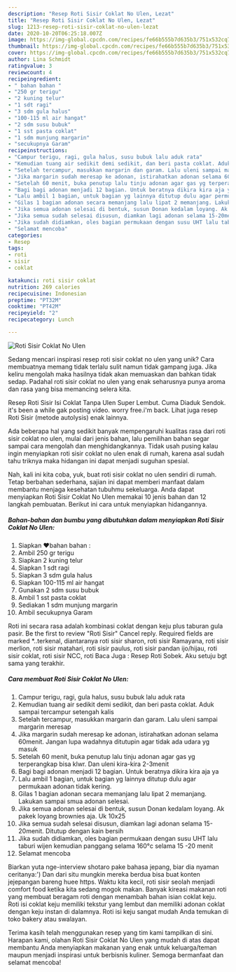 ```yaml
---
description: "Resep Roti Sisir Coklat No Ulen, Lezat"
title: "Resep Roti Sisir Coklat No Ulen, Lezat"
slug: 1213-resep-roti-sisir-coklat-no-ulen-lezat
date: 2020-10-20T06:25:18.007Z
image: https://img-global.cpcdn.com/recipes/fe66b555b7d635b3/751x532cq70/roti-sisir-coklat-no-ulen-foto-resep-utama.jpg
thumbnail: https://img-global.cpcdn.com/recipes/fe66b555b7d635b3/751x532cq70/roti-sisir-coklat-no-ulen-foto-resep-utama.jpg
cover: https://img-global.cpcdn.com/recipes/fe66b555b7d635b3/751x532cq70/roti-sisir-coklat-no-ulen-foto-resep-utama.jpg
author: Lina Schmidt
ratingvalue: 3
reviewcount: 4
recipeingredient:
- " bahan bahan "
- "250 gr terigu"
- "2 kuning telur"
- "1 sdt ragi"
- "3 sdm gula halus"
- "100-115 ml air hangat"
- "2 sdm susu bubuk"
- "1 sst pasta coklat"
- "1 sdm munjung margarin"
- "secukupnya Garam"
recipeinstructions:
- "Campur terigu, ragi, gula halus, susu bubuk lalu aduk rata"
- "Kemudian tuang air sedikit demi sedikit, dan beri pasta coklat. Aduk sampai tercampur setengah kalis"
- "Setelah tercampur, masukkan margarin dan garam. Lalu uleni sampai margarin meresap"
- "Jika margarin sudah meresap ke adonan, istirahatkan adonan selama 60menit. Jangan lupa wadahnya ditutupin agar tidak ada udara yg masuk"
- "Setelah 60 menit, buka penutup lalu tinju adonan agar gas yg terperangkap bisa klwr. Dan uleni kira-kira 2-3menit"
- "Bagi bagi adonan menjadi 12 bagian. Untuk beratnya dikira kira aja ya"
- "Lalu ambil 1 bagian, untuk bagian yg lainnya ditutup dulu agar permukaan adonan tidak kering."
- "Gilas 1 bagian adonan secara memanjang lalu lipat 2 memanjang. Lakukan sampai smua adonan selesai."
- "Jika semua adonan selesai di bentuk, susun Donan kedalam loyang. Ak pakek loyang brownies aja. Uk 10x25"
- "Jika semua sudah selesai disusun, diamkan lagi adonan selama 15-20menit. Ditutup dengan kain bersih"
- "Jika sudah didiamkan, oles bagian permukaan dengan susu UHT lalu taburi wijen kemudian panggang selama 160°c selama 15 -20 menit"
- "Selamat mencoba"
categories:
- Resep
tags:
- roti
- sisir
- coklat

katakunci: roti sisir coklat 
nutrition: 269 calories
recipecuisine: Indonesian
preptime: "PT32M"
cooktime: "PT42M"
recipeyield: "2"
recipecategory: Lunch

---
```



![Roti Sisir Coklat No Ulen](https://img-global.cpcdn.com/recipes/fe66b555b7d635b3/751x532cq70/roti-sisir-coklat-no-ulen-foto-resep-utama.jpg)

Sedang mencari inspirasi resep roti sisir coklat no ulen yang unik? Cara membuatnya memang tidak terlalu sulit namun tidak gampang juga. Jika keliru mengolah maka hasilnya tidak akan memuaskan dan bahkan tidak sedap. Padahal roti sisir coklat no ulen yang enak seharusnya punya aroma dan rasa yang bisa memancing selera kita.

Resep Roti Sisir Isi Coklat Tanpa Ulen Super Lembut. Cuma Diaduk Sendok. it&#39;s been a while gak posting video. worry free.i&#39;m back. Lihat juga resep Roti Sisir (metode autolysis) enak lainnya.

Ada beberapa hal yang sedikit banyak mempengaruhi kualitas rasa dari roti sisir coklat no ulen, mulai dari jenis bahan, lalu pemilihan bahan segar sampai cara mengolah dan menghidangkannya. Tidak usah pusing kalau ingin menyiapkan roti sisir coklat no ulen enak di rumah, karena asal sudah tahu triknya maka hidangan ini dapat menjadi suguhan spesial.


Nah, kali ini kita coba, yuk, buat roti sisir coklat no ulen sendiri di rumah. Tetap berbahan sederhana, sajian ini dapat memberi manfaat dalam membantu menjaga kesehatan tubuhmu sekeluarga. Anda dapat menyiapkan Roti Sisir Coklat No Ulen memakai 10 jenis bahan dan 12 langkah pembuatan. Berikut ini cara untuk menyiapkan hidangannya.

<!--inarticleads1-->

##### Bahan-bahan dan bumbu yang dibutuhkan dalam menyiapkan Roti Sisir Coklat No Ulen:

1. Siapkan  ❤️bahan bahan :
1. Ambil 250 gr terigu
1. Siapkan 2 kuning telur
1. Siapkan 1 sdt ragi
1. Siapkan 3 sdm gula halus
1. Siapkan 100-115 ml air hangat
1. Gunakan 2 sdm susu bubuk
1. Ambil 1 sst pasta coklat
1. Sediakan 1 sdm munjung margarin
1. Ambil secukupnya Garam


Roti ini secara rasa adalah kombinasi coklat dengan keju plus taburan gula pasir. Be the first to review &#34;Roti Sisir&#34; Cancel reply. Required fields are marked *..terkenal, diantaranya roti sisir sharon, roti sisir Ramayana, roti sisir merlion, roti sisir matahari, roti sisir paulus, roti sisir pandan ijo/hijau, roti sisir coklat, roti sisir NCC, roti Baca Juga : Resep Roti Sobek. Aku setuju bgt sama yang terakhir. 

<!--inarticleads2-->

##### Cara membuat Roti Sisir Coklat No Ulen:

1. Campur terigu, ragi, gula halus, susu bubuk lalu aduk rata
1. Kemudian tuang air sedikit demi sedikit, dan beri pasta coklat. Aduk sampai tercampur setengah kalis
1. Setelah tercampur, masukkan margarin dan garam. Lalu uleni sampai margarin meresap
1. Jika margarin sudah meresap ke adonan, istirahatkan adonan selama 60menit. Jangan lupa wadahnya ditutupin agar tidak ada udara yg masuk
1. Setelah 60 menit, buka penutup lalu tinju adonan agar gas yg terperangkap bisa klwr. Dan uleni kira-kira 2-3menit
1. Bagi bagi adonan menjadi 12 bagian. Untuk beratnya dikira kira aja ya
1. Lalu ambil 1 bagian, untuk bagian yg lainnya ditutup dulu agar permukaan adonan tidak kering.
1. Gilas 1 bagian adonan secara memanjang lalu lipat 2 memanjang. Lakukan sampai smua adonan selesai.
1. Jika semua adonan selesai di bentuk, susun Donan kedalam loyang. Ak pakek loyang brownies aja. Uk 10x25
1. Jika semua sudah selesai disusun, diamkan lagi adonan selama 15-20menit. Ditutup dengan kain bersih
1. Jika sudah didiamkan, oles bagian permukaan dengan susu UHT lalu taburi wijen kemudian panggang selama 160°c selama 15 -20 menit
1. Selamat mencoba


Biarkan yuta nge-interview shotaro pake bahasa jepang, biar dia nyaman ceritanya:&#39;) Dan dari situ mungkin mereka berdua bisa buat konten jejepangan bareng huee https. Waktu kita kecil, roti sisir seolah menjadi comfort food ketika kita sedang mogok makan. Banyak kireasi makanan roti yang membuat beragam roti dengan menambah bahan isian coklat keju. Roti isi coklat keju memiliki tekstur yang lembut dan memiliki adonan coklat dengan keju instan di dalamnya. Roti isi keju sangat mudah Anda temukan di toko bakery atau swalayan. 

Terima kasih telah menggunakan resep yang tim kami tampilkan di sini. Harapan kami, olahan Roti Sisir Coklat No Ulen yang mudah di atas dapat membantu Anda menyiapkan makanan yang enak untuk keluarga/teman maupun menjadi inspirasi untuk berbisnis kuliner. Semoga bermanfaat dan selamat mencoba!
